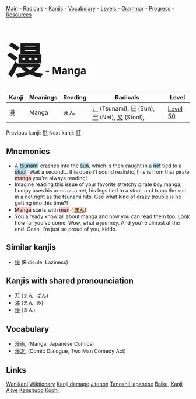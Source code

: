 <style> bigfont {font-size: 100px}</style>
[Main](../README.md) -
[Radicals](../radicals.md) -
[Kanjis](../kanjis.md) -
[Vocabulary](../vocabulary.md) -
[Levels](../levels.md) -
[Grammar](../grammar.md) - 
[Progress](../progress.md) -
[Resources](../resources.md)
# <bigfont> 漫</bigfont> - Manga 

| Kanji | Meanings | Reading | Radicals | Level |
| --- | --- | --- | --- | --- |
| 漫 | Manga | まん | [氵](../radicals/氵.md) (Tsunami), [日](../radicals/日.md) (Sun), [罒](../radicals/罒.md) (Net), [又](../radicals/又.md) (Stool),  | [Level 50](../levels/wk_level50.md) |

Previous kanji: [彰](彰.md) Next kanji: [訂](訂.md) 

## Mnemonics
 * A <span style="background-color:#ADD8E6"> tsunami</span> crashes into the <span style="background-color:#ADD8E6"> sun</span>, which is then caught in a <span style="background-color:#ADD8E6"> net</span> tied to a <span style="background-color:#ADD8E6"> stool</span>! Wait a second... this doesn't sound realistic, this is from that pirate <span style="background-color:#ffcccb"> manga</span> you're always reading!
* Imagine reading this issue of your favorite stretchy pirate boy manga, Lumpy uses his arms as a net, his legs tied to a stool, and traps the sun in a net right as the tsunami hits. Gee what kind of crazy trouble is he getting into this time?!
* <span style="background-color:#ffcccb"> Manga</span> starts with <span style="background-color:#ffcccb"> man</span> (<span style="background-color:#fed8b1"> [まん](https://jisho.org/search/まん)</span>)!
* You already know all about manga and now you can read them too. Look how far you've come. Wow, what a journey. And you're almost at the end. Gosh, I'm just so proud of you, kiddo.


## Similar kanjis
 * [慢](慢.md) (Ridicule, Laziness)



## Kanjis with shared pronounciation
 * [万](万.md) (まん, ばん)
* [満](満.md) (まん, み)
* [慢](慢.md) (まん)



## Vocabulary
 * [漫画](../vocabulary/漫.md), (Manga, Japanese Comics)
* [漫才](../vocabulary/漫.md), (Comic Dialogue, Two Man Comedy Act)




## Links 


[Wanikani](https://www.wanikani.com/kanji/漫)
[Wiktionary](https://en.wiktionary.org/wiki/漫)
[Kanji damage](http://www.kanjidamage.com/kanji/search?utf8=✓&q=漫)
[Jitenon](https://jitenon.com/kanji/漫)
[Tanoshii japanese](https://www.tanoshiijapanese.com/dictionary/kanji.cfm?k=漫)
[Baike](https://baike.baidu.com/item/漫),
[Kanji Alive](https://app.kanjialive.com/漫)
[Kanshudo](https://www.kanshudo.com/searchmn?q=漫)
[Koohii](https://kanji.koohii.com/study/kanji/漫)
